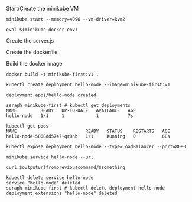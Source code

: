 Start/Create the minikube VM

```
minikube start --memory=4096 --vm-driver=kvm2

eval $(minikube docker-env)

```


Create the server.js

Create the dockerfile

Build the docker image

``` docker build -t minikube-first:v1 . ```

``` kubectl create deployment hello-node --image=minikube-first:v1 ```

```
deployment.apps/hello-node created
```

```
seraph minikube-first # kubectl get deployments
NAME         READY   UP-TO-DATE   AVAILABLE   AGE
hello-node   1/1     1            1           7s
```

```
kubectl get pods
NAME                          READY   STATUS    RESTARTS   AGE
hello-node-5868dd5747-qr8nb   1/1     Running   0          68s
```

```
kubectl expose deployment hello-node --type=LoadBalancer --port=8080

minikube service hello-node --url
```

```
curl $outputurlfrompreviouscommand/$something
```

```
kubectl delete service hello-node
service "hello-node" deleted
seraph minikube-first # kubectl delete deployment hello-node
deployment.extensions "hello-node" deleted
```
